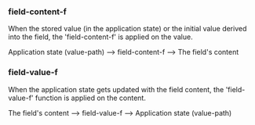 
### field-content-f

When the stored value (in the application state) or the initial value derived into
the field, the 'field-content-f' is applied on the value.

Application state (value-path) --> field-content-f --> The field's content

### field-value-f

When the application state gets updated with the field content, the 'field-value-f'
function is applied on the content.

The field's content --> field-value-f --> Application state (value-path)
